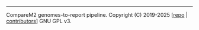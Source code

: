 
---

CompareM2 genomes-to-report pipeline. Copyright (C) 2019-2025 [[repo](https://github.com/cmkobel/comparem2) \| [contributors](https://comparem2.readthedocs.io/en/latest/82%20contributors/)] GNU GPL v3.



